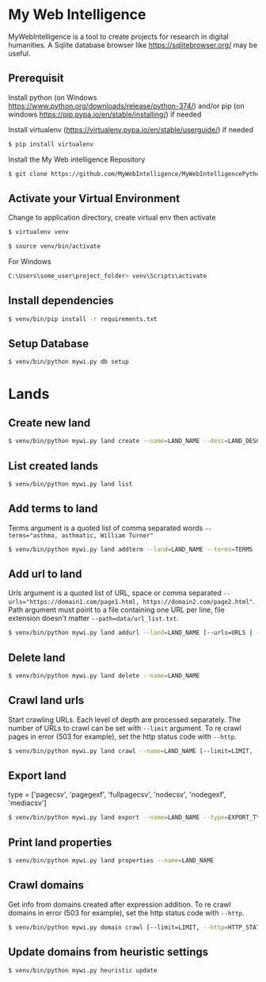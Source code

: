 # My Web Intelligence

MyWebIntelligence is a tool to create projects for research in digital humanities.
A Sqlite database browser like https://sqlitebrowser.org/ may be useful.

## Prerequisit

Install python (on Windows https://www.python.org/downloads/release/python-374/) and/or pip (on windows https://pip.pypa.io/en/stable/installing/) if needed

Install virtualenv (https://virtualenv.pypa.io/en/stable/userguide/) if needed

```bash
$ pip install virtualenv
```

Install the My Web intelligence Repository

```bash
$ git clone https://github.com/MyWebIntelligence/MyWebIntelligencePython.git
```


## Activate your Virtual Environment

Change to application directory, create virtual env then activate

```bash
$ virtualenv venv
```

```bash
$ source venv/bin/activate
```

For Windows

```bash
C:\Users\some_user\project_folder> venv\Scripts\activate
```

## Install dependencies

```bash
$ venv/bin/pip install -r requirements.txt
```

## Setup Database

```bash
$ venv/bin/python mywi.py db setup
```

# Lands

## Create new land

```bash
$ venv/bin/python mywi.py land create --name=LAND_NAME --desc=LAND_DESCRIPTION
```

## List created lands

```bash
$ venv/bin/python mywi.py land list
```

## Add terms to land

Terms argument is a quoted list of comma separated words `--terms="asthma, asthmatic, William Turner"`

```bash
$ venv/bin/python mywi.py land addterm --land=LAND_NAME --terms=TERMS
```

## Add url to land

Urls argument is a quoted list of URL, space or comma separated `--urls="https://domain1.com/page1.html, https://domain2.com/page2.html"`.
Path argument must point to a file containing one URL per line, file extension doesn't matter `--path=data/url_list.txt`.

```bash
$ venv/bin/python mywi.py land addurl --land=LAND_NAME [--urls=URLS | --path=PATH]
```

## Delete land

```bash
$ venv/bin/python mywi.py land delete --name=LAND_NAME
```

## Crawl land urls

Start crawling URLs. Each level of depth are processed separately. The number of URLs to crawl can be set with `--limit` argument.
To re crawl pages in error (503 for example), set the http status code with `--http`.

```bash
$ venv/bin/python mywi.py land crawl --name=LAND_NAME [--limit=LIMIT, --http=HTTP_STATUS]
```

## Export land

type = ['pagecsv', 'pagegexf', 'fullpagecsv', 'nodecsv', 'nodegexf', 'mediacsv']

```bash
$ venv/bin/python mywi.py land export --name=LAND_NAME --type=EXPORT_TYPE --minrel=MINIMUM_RELEVANCE
```

## Print land properties

```bash
$ venv/bin/python mywi.py land properties --name=LAND_NAME
```

## Crawl domains

Get info from domains created after expression addition.
To re crawl domains in error (503 for example), set the http status code with `--http`.

```bash
$ venv/bin/python mywi.py domain crawl [--limit=LIMIT, --http=HTTP_STATUS]
```

## Update domains from heuristic settings

```bash
$ venv/bin/python mywi.py heuristic update
```
